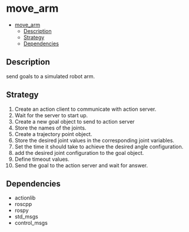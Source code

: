 # move_arm #

- [move_arm](#move_arm)
  - [Description](#description)
  - [Strategy](#strategy)
  - [Dependencies](#dependencies)

## Description ##

send goals to a simulated robot arm.

## Strategy ##

1. Create an action client to communicate with action server.
2. Wait for the server to start up.
3. Create a new goal object to send to action server
4. Store the names of the joints.
5. Create a trajectory point object.
6. Store the desired joint values in the corresponding joint variables.
7. Set the time it should take to achieve the desired angle configuration.
8. add the desired joint configuration to the goal object.
9. Define timeout values.
10. Send the goal to the action server and wait for answer.

## Dependencies ##

- actionlib
- roscpp
- rospy
- std_msgs
- control_msgs